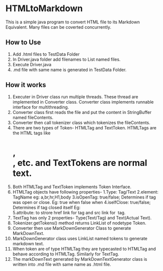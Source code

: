 # HTMLtoMarkdown
This is a simple java program to convert HTML file to its Markdown Equivalent. Many files can be coverted concurrently.

## How to Use
  1. Add .html files to TestData Folder
  2. In Driver.java folder add filenames to List named files.
  3. Execute Driver.java
  4. .md file with same name is generated in TestData Folder.
  
## How it works
  1. Executer in Driver class run multiple threads. These thread are implemented in Converter class. Converter class implements runnable interface for multithreading.
  2. Converter class first reads the file and put the content in StringBuffer named fileContents.
  3. Converter then call tokenizer class which tokenizes the fileContents.
  4. There are two types of Token- HTMLTag and TextToken. HTMLTags are the HTML tags like <H1>,<BR>,<body> etc. and TextTokens are normal text.
  4. Both HTMLTag and TextToken implements Token Interface.
  5. HTMLTag objects have following properties-
    1.Type: Tag/Text
    2.element: TagName eg: a,br,hr,H1,body
    3.isOpenTag: true/false; Determines if tag was open or close. Eg: true when <body> false when </body>
    4.iselfClose: true/false; Determines if tag closed itself Eg:<br/>
    5.attribute: to strore href link for <a> tag and src link for <img> tag.
  6. TextTag has only 2 properties- Type(Text/Tag) and Text(Actual Text).
  7. Tokenizer.getTokens() method returns LinkList of nodetype Token.
  8. Converter then use MarkDownGenerator Class to generate MarkDownText.
  9. MarkDownGenerator class uses LinkList<Token> named tokens to generate markdown text.
  10. When token are of type HTMLTag they are typecasted to HTMLTag and behave according to HTMLTag. Similarly for TextTag.
  11. The markDownText generated by MarkDownTextGenerator class is written into .md file with same name as .html file.
  
